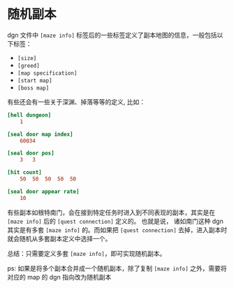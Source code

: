 # 随机副本

dgn 文件中 `[maze info]` 标签后的一些标签定义了副本地图的信息，一般包括以下标签：
- `[size]`
- `[greed]`
- `[map specification]`
- `[start map]`
- `[boss map]`

有些还会有一些关于深渊、掉落等等的定义, 比如：
```ini
[hell dungeon]
	1

[seal door map index]
	60034

[seal door pos]
	3	3

[hit count]
	50	50	50	50	50

[seal door appear rate]
    10
```

有些副本如根特南门，会在接到特定任务时进入到不同表现的副本，其实是在 `[maze info]` 后的 `[quest connection]` 定义的。
也就是说， 诸如南门这种 dgn 其实是有多套 `[maze info]` 的。而如果把 `[quest connection]` 去掉，进入副本时就会随机从多套副本定义中选择一个。

总结：只需要定义多套 `[maze info]`，即可实现随机副本。

ps: 如果是将多个副本合并成一个随机副本，除了复制 `[maze info]` 之外，需要将对应的 map 的 dgn 指向改为随机副本
